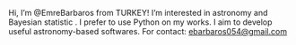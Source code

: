 Hi, I’m @EmreBarbaros from TURKEY! 
I’m interested in astronomy and Bayesian statistic . I prefer to use Python on my works. I aim to develop useful astronomy-based softwares.
For contact: ebarbaros054@gmail.com
